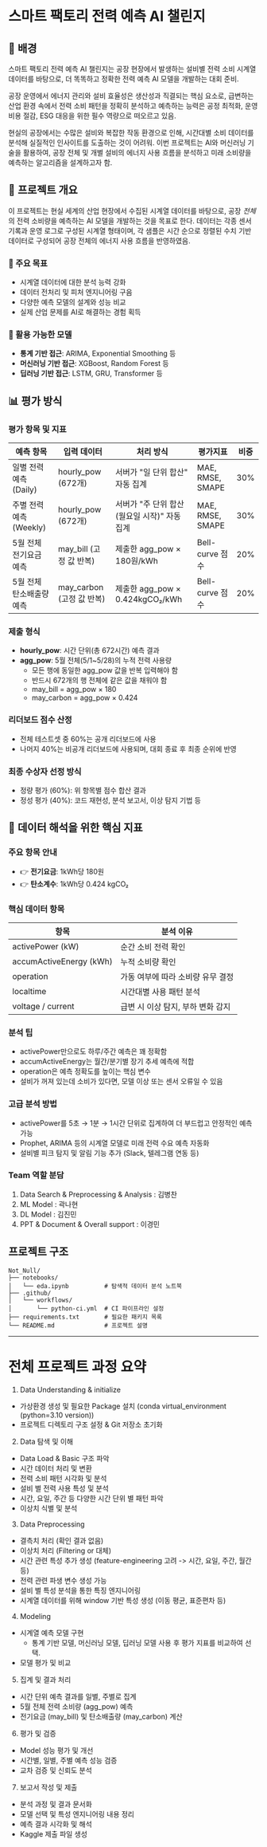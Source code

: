 # 스마트 팩토리 전력 예측 AI 챌린지

## 📘 배경

스마트 팩토리 전력 예측 AI 챌린지는 공장 현장에서 발생하는 설비별 전력 소비 시계열 데이터를 바탕으로, 더 똑똑하고 정확한 전력 예측 AI 모델을 개발하는 대회 준비.

공장 운영에서 에너지 관리와 설비 효율성은 생산성과 직결되는 핵심 요소로, 급변하는 산업 환경 속에서 전력 소비 패턴을 정확히 분석하고 예측하는 능력은 공정 최적화, 운영 비용 절감, ESG 대응을 위한 필수 역량으로 떠오르고 있음.

현실의 공장에서는 수많은 설비와 복잡한 작동 환경으로 인해, 시간대별 소비 데이터를 분석해 실질적인 인사이트를 도출하는 것이 어려워. 이번 프로젝트는 AI와 머신러닝 기술을 활용하여, 공장 전체 및 개별 설비의 에너지 사용 흐름을 분석하고 미래 소비량을 예측하는 알고리즘을 설계하고자 함.

## 📝 프로젝트 개요

이 프로젝트는 현실 세계의 산업 현장에서 수집된 시계열 데이터를 바탕으로, 공장 *전체*의 전력 소비량을 예측하는 AI 모델을 개발하는 것을 목표로 한다. 데이터는 각종 센서 기록과 운영 로그로 구성된 시계열 형태이며, 각 샘플은 시간 순으로 정렬된 수치 기반 데이터로 구성되어 공장 전체의 에너지 사용 흐름을 반영하였음.

### 🎯 주요 목표

- 시계열 데이터에 대한 분석 능력 강화
- 데이터 전처리 및 피처 엔지니어링 구음
- 다양한 예측 모델의 설계와 성능 비교
- 실제 산업 문제를 AI로 해결하는 경험 획득

### 🔧 활용 가능한 모델

- **통계 기반 접근**: ARIMA, Exponential Smoothing 등
- **머신러닝 기반 접근**: XGBoost, Random Forest 등
- **딥러닝 기반 접근**: LSTM, GRU, Transformer 등

## 📊 평가 방식

### 평가 항목 및 지표

| 예측 항목 | 입력 데이터 | 처리 방식 | 평가지표 | 비중 |
|----------|------------|----------|---------|------|
| 일별 전력 예측 (Daily) | hourly_pow (672개) | 서버가 "일 단위 합산" 자동 집계 | MAE, RMSE, SMAPE | 30% |
| 주별 전력 예측 (Weekly) | hourly_pow (672개) | 서버가 "주 단위 합산 (월요일 시작)" 자동 집계 | MAE, RMSE, SMAPE | 30% |
| 5월 전체 전기요금 예측 | may_bill (고정 값 반복) | 제출한 agg_pow × 180원/kWh | Bell-curve 점수 | 20% |
| 5월 전체 탄소배출량 예측 | may_carbon (고정 값 반복) | 제출한 agg_pow × 0.424kgCO₂/kWh | Bell-curve 점수 | 20% |

### 제출 형식

- **hourly_pow**: 시간 단위(총 672시간) 예측 결과
- **agg_pow**: 5월 전체(5/1~5/28)의 누적 전력 사용량
  - 모든 행에 동일한 agg_pow 값을 반복 입력해야 함
  - 반드시 672개의 행 전체에 같은 값을 채워야 함
  - may_bill = agg_pow × 180
  - may_carbon = agg_pow × 0.424

### 리더보드 점수 산정
- 전체 테스트셋 중 60%는 공개 리더보드에 사용
- 나머지 40%는 비공개 리더보드에 사용되며, 대회 종료 후 최종 순위에 반영

### 최종 수상자 선정 방식
- 정량 평가 (60%): 위 항목별 점수 합산 결과
- 정성 평가 (40%): 코드 재현성, 분석 보고서, 이상 탐지 기법 등

## 📘 데이터 해석을 위한 핵심 지표

### 주요 항목 안내
- 👉 **전기요금**: 1kWh당 180원
- 👉 **탄소계수**: 1kWh당 0.424 kgCO₂

### 핵심 데이터 항목

| 항목 | 분석 이유 |
|------|----------|
| activePower (kW) | 순간 소비 전력 확인 |
| accumActiveEnergy (kWh) | 누적 소비량 확인 |
| operation | 가동 여부에 따라 소비량 유무 결정 |
| localtime | 시간대별 사용 패턴 분석 |
| voltage / current | 급변 시 이상 탐지, 부하 변화 감지 |

### 분석 팁
- activePower만으로도 하루/주간 예측은 꽤 정확함
- accumActiveEnergy는 월간/분기별 장기 추세 예측에 적합
- operation은 예측 정확도를 높이는 핵심 변수
- 설비가 꺼져 있는데 소비가 있다면, 모델 이상 또는 센서 오류일 수 있음

### 고급 분석 방법
- activePower를 5초 → 1분 → 1시간 단위로 집계하여 더 부드럽고 안정적인 예측 가능
- Prophet, ARIMA 등의 시계열 모델로 미래 전력 수요 예측 자동화
- 설비별 피크 탐지 및 알림 기능 추가 (Slack, 텔레그램 연동 등)

### Team 역할 분담
1. Data Search & Preprocessing & Analysis : 김병찬
2. ML Model : 곽나현
3. DL Model : 김진민
4. PPT & Document & Overall support : 이경민


## 프로젝트 구조

```
Not_Null/
├── notebooks/
│   └── eda.ipynb          # 탐색적 데이터 분석 노트북
├── .github/
│   └── workflows/
│       └── python-ci.yml  # CI 파이프라인 설정
├── requirements.txt       # 필요한 패키지 목록
└── README.md              # 프로젝트 설명
```

----
# 전체 프로젝트 과정 요약
1. Data Understanding & initialize
- 가상환경 생성 및 필요한 Package 설치 (conda virtual_environment (python=3.10 version))
- 프로젝트 디렉토리 구조 설정 & Git 저장소 초기화

2. Data 탐색 및 이해
- Data Load & Basic 구조 파악
- 시간 데이터 처리 및 변환
- 전력 소비 패턴 시각화 및 분석
- 설비 별 전력 사용 특성 및 분석
- 시간, 요일, 주간 등 다양한 시간 단위 별 패턴 파악
- 이상치 식별 및 분석

3. Data Preprocessing
- 결측치 처리 (확인 결과 없음)
- 이상치 처리 (Filtering or 대체)
- 시간 관련 특성 추가 생성 (feature-engineering 고려 -> 시간, 요일, 주간, 월간 등)
- 전력 관련 파생 변수 생성 가능
- 설비 별 특성 분석을 통한 특징 엔지니어링
- 시계열 데이터를 위해 window 기반 특성 생성 (이동 평균, 표준편차 등)

4. Modeling
- 시계열 예측 모델 구현
  - 통계 기반 모델, 머신러닝 모델, 딥러닝 모델 사용 후 평가 지표를 비교하여 선택.
- 모델 평가 및 비교

5. 집계 및 결과 처리
- 시간 단위 예측 결과를 일별, 주별로 집계
- 5월 전체 전력 소비량 (agg_pow) 예측
- 전기요금 (may_bill) 및 탄소배출량 (may_carbon) 계산

6. 평가 및 검증
- Model 성능 평가 및 개선
- 시간별, 일별, 주별 예측 성능 검증
- 교차 검증 및 신뢰도 분석

7. 보고서 작성 및 제출
- 분석 과정 및 결과 문서화
- 모델 선택 및 특성 엔지니어링 내용 정리
- 예측 결과 시각화 및 해석
- Kaggle 제출 파일 생성